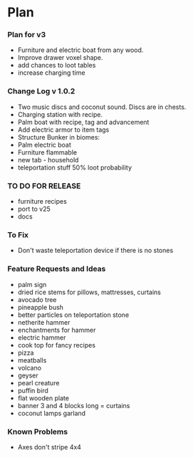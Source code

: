 # Plan
### Plan for v3
- Furniture and electric boat from any wood.
- Improve drawer voxel shape.
- add chances to loot tables
- increase charging time

### Change Log v 1.0.2
- Two music discs and coconut sound. Discs are in chests.
- Charging station with recipe.
- Palm boat with recipe, tag and advancement
- Add electric armor to item tags
- Structure Bunker in biomes:
- Palm electric boat
- Furniture flammable
- new tab - household
- teleportation stuff 50% loot probability

### TO DO FOR RELEASE
- furniture recipes
- port to v25
- docs

### To Fix
- Don't waste teleportation device if there is no stones


### Feature Requests and Ideas
- palm sign
- dried rice stems for pillows, mattresses, curtains
- avocado tree
- pineapple bush
- better particles on teleportation stone
- netherite hammer
- enchantments for hammer
- electric hammer
- cook top for fancy recipes
- pizza
- meatballs
- volcano
- geyser
- pearl creature
- puffin bird
- flat wooden plate
- banner 3 and 4 blocks long = curtains
- coconut lamps garland


### Known Problems
- Axes don't stripe 4x4